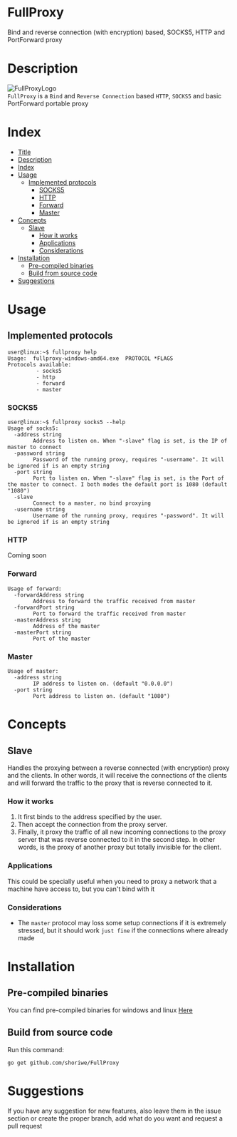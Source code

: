 # FullProxy
 Bind and reverse connection (with encryption) based, SOCKS5, HTTP and PortForward proxy
# Description
![FullProxyLogo](https://raw.githubusercontent.com/shoriwe/FullProxy/master/logo/full-proxy-logo.PNG) \
`FullProxy` is a `Bind` and `Reverse Connection` based `HTTP`, `SOCKS5` and basic PortForward portable proxy
# Index
* [Title](#fullproxy)
* [Description](#description)
* [Index](#index)
* [Usage](#usage)
    * [Implemented protocols](#implemented-protocols)
        * [SOCKS5](#socks5)
        * [HTTP](#http)
        * [Forward](#forward)
        * [Master](#master)
* [Concepts](#concepts)
    * [Slave](#slave)
        * [How it works](#how-it-works)
        * [Applications](#applications)
        * [Considerations](#considerations)
* [Installation](#installation)
    * [Pre-compiled binaries](#pre-compiled-binaries)
    * [Build from source code](#build-from-source-code)
* [Suggestions](#suggestions)
# Usage
## Implemented protocols
```
user@linux:~$ fullproxy help
Usage:  fullproxy-windows-amd64.exe  PROTOCOL *FLAGS
Protocols available:
         - socks5
         - http
         - forward
         - master
```
### SOCKS5
```
user@linux:~$ fullproxy socks5 --help
Usage of socks5:
  -address string
        Address to listen on. When "-slave" flag is set, is the IP of master to connect
  -password string
        Password of the running proxy, requires "-username". It will be ignored if is an empty string
  -port string
        Port to listen on. When "-slave" flag is set, is the Port of the master to connect. I both modes the default port is 1080 (default "1080")
  -slave
        Connect to a master, no bind proxying
  -username string
        Username of the running proxy, requires "-password". It will be ignored if is an empty string
```
### HTTP
Coming soon
### Forward
```
Usage of forward:
  -forwardAddress string
        Address to forward the traffic received from master
  -forwardPort string
        Port to forward the traffic received from master
  -masterAddress string
        Address of the master
  -masterPort string
        Port of the master
```
### Master
```
Usage of master:
  -address string
    	IP address to listen on. (default "0.0.0.0")
  -port string
    	Port address to listen on. (default "1080")
```
# Concepts
## Slave
Handles the proxying between a reverse connected (with encryption) proxy and the clients. In other words, it will receive the connections of the clients and will forward the traffic to the proxy that is reverse connected to it.
### How it works
1. It first binds to the address specified by the user.
2. Then accept the connection from the proxy server.
3. Finally, it proxy the traffic of all new incoming connections to the proxy server that was reverse connected to it in the second step.
In other words, is the proxy of another proxy but totally invisible for the client.
### Applications
This could be specially useful when you need to proxy a network that a machine have access to, but you can't bind with it
### Considerations
- The `master` protocol may loss some setup connections if it is extremely stressed, but it should work `just fine` if the connections where already made
# Installation
## Pre-compiled binaries
You can find pre-compiled binaries for windows and linux [Here](https://github.com/shoriwe/FullProxy/tree/master/build)
## Build from source code
Run this command:
```
go get github.com/shoriwe/FullProxy
```
# Suggestions
If you have any suggestion for new features, also leave them in the issue section or create the proper branch, add what do you want and request a pull request
